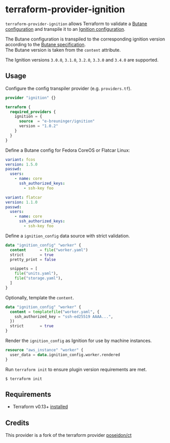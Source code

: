 # terraform-provider-ignition

`terraform-provider-ignition` allows Terraform to validate a [Butane configuration](https://coreos.github.io/butane/specs/) and transpile it to an [Ignition configuration](https://coreos.github.io/ignition/).

The Butane configuration is transpiled to the corresponding ignition version according to the [Butane specification](https://coreos.github.io/butane/specs/#butane-specifications-and-ignition-specifications).  
The Butane version is taken from the `content` attribute.

The Ignition versions `3.0.0`, `3.1.0`, `3.2.0`, `3.3.0` and `3.4.0` are supported.

## Usage

Configure the config transpiler provider (e.g. `providers.tf`).

```tf
provider "ignition" {}

terraform {
  required_providers {
    ignition = {
      source  = "e-breuninger/ignition"
      version = "1.0.2"
    }
  }
}
```

Define a Butane config for Fedora CoreOS or Flatcar Linux:

```yaml
variant: fcos
version: 1.5.0
passwd:
  users:
    - name: core
      ssh_authorized_keys:
        - ssh-key foo
```

```yaml
variant: flatcar
version: 1.1.0
passwd:
  users:
    - name: core
      ssh_authorized_keys:
        - ssh-key foo
```

Define a `ignition_config` data source with strict validation.

```tf
data "ignition_config" "worker" {
  content      = file("worker.yaml")
  strict       = true
  pretty_print = false

  snippets = [
    file("units.yaml"),
    file("storage.yaml"),
  ]
}
```

Optionally, template the `content`.

```tf
data "ignition_config" "worker" {
  content = templatefile("worker.yaml", {
    ssh_authorized_key = "ssh-ed25519 AAAA...",
  })
  strict       = true
}
```

Render the `ignition_config` as Ignition for use by machine instances.

```tf
resource "aws_instance" "worker" {
  user_data = data.ignition_config.worker.rendered
}
```

Run `terraform init` to ensure plugin version requirements are met.

```
$ terraform init
```

## Requirements

* Terraform v0.13+ [installed](https://www.terraform.io/downloads.html)

## Credits

This provider is a fork of the terraform provider [poseidon/ct](https://github.com/poseidon/terraform-provider-ct)
